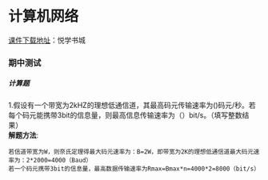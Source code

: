 # 计算机网络
[课件下载地址](http://yx.51zhy.cn/net.jsp#)：悦学书城
###  期中测试
##### 计算题
1.假设有一个带宽为2kHZ的理想低通信道，其最高码元传输速率为()码元/秒。若每个码元能携带3bit的信息量，则最高信息传输速率为（）bit/s。（填写整数结果）<br>
**解题方法**:
```
若信道带宽为W，则奈氏定理得最大码元速率为：B=2W，即带宽为2K的理想低通信道最大码元速率为：2*2000=4000（Baud）
若一个码元携带3bit的信息量，最高数据传输速率为Rmax=Bmax*n=4000*2=8000（bit/s）
```
